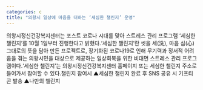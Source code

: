 ```yaml
---
categories: c
title: "의왕시 일상에 마음을 더하는 ‘세심한 챌린지’ 운영"
---
```

의왕시정신건강복지센터는 포스트 코로나 시대를 맞아 스트레스 관리 프로그램 ‘세심한 챌린지’를 10월 1일부터 진행한다고 밝혔다.‘세심한 챌린지’란 씻을 세(洗), 마음 심(心) 그대로의 뜻을 담아 만든 프로젝트로, 장기화된 코로나19로 인해 무기력과 정서적 어려움을 겪는 의왕시민을 대상으로 제공하는 일상회복을 위한 비대면 스트레스 관리 프로그램이다.‘세심한 챌린지’는 의왕시정신건강복지센터 홈페이지 또는 세심한 챌린지 주소로 들어가서 참여할 수 있다.챌린지 참여시 ▲세심한 챌린지 완료 후 SNS 공유 시 기프티콘 발송 ▲나만의 챌린지